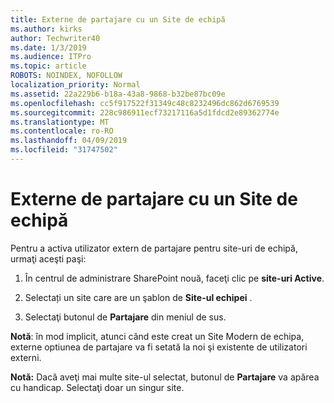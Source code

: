 ```yaml
---
title: Externe de partajare cu un Site de echipă
ms.author: kirks
author: Techwriter40
ms.date: 1/3/2019
ms.audience: ITPro
ms.topic: article
ROBOTS: NOINDEX, NOFOLLOW
localization_priority: Normal
ms.assetid: 22a229b6-b18a-43a8-9868-b32be87bc09e
ms.openlocfilehash: cc5f917522f31349c48c8232496dc862d6769539
ms.sourcegitcommit: 228c986911ecf73217116a5d1fdcd2e89362774e
ms.translationtype: MT
ms.contentlocale: ro-RO
ms.lasthandoff: 04/09/2019
ms.locfileid: "31747502"
---
```

# <a name="external-sharing-with-a-team-site"></a>Externe de partajare cu un Site de echipă

Pentru a activa utilizator extern de partajare pentru site-uri de echipă, urmaţi aceşti paşi: 
  
1. În centrul de administrare SharePoint nouă, faceţi clic pe **site-uri Active**.
  
2. Selectați un site care are un şablon de **Site-ul echipei** . 
  
3. Selectaţi butonul de **Partajare** din meniul de sus. 
  
 **Notă**: în mod implicit, atunci când este creat un Site Modern de echipa, externe optiunea de partajare va fi setată la noi şi existente de utilizatori externi. 
  
 **Notă:** Dacă aveţi mai multe site-ul selectat, butonul de **Partajare** va apărea cu handicap. Selectaţi doar un singur site. 
  


